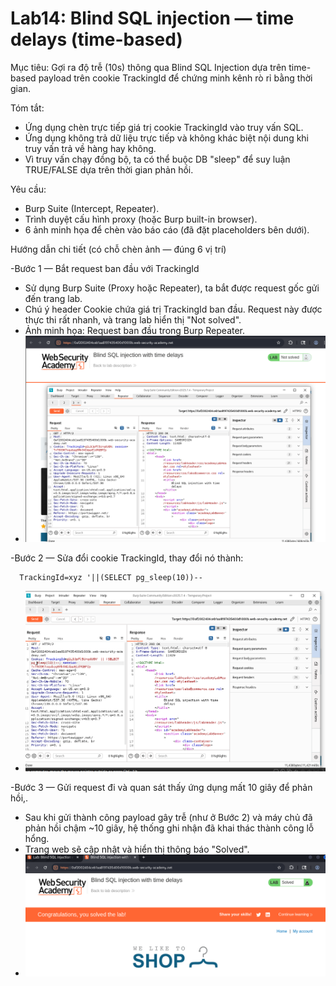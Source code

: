 # Lab14: Blind SQL injection — time delays (time-based)

Mục tiêu: Gợi ra độ trễ (10s) thông qua Blind SQL Injection dựa trên time-based payload trên cookie TrackingId để chứng minh kênh rò rỉ bằng thời gian.

Tóm tắt:

- Ứng dụng chèn trực tiếp giá trị cookie TrackingId vào truy vấn SQL.
- Ứng dụng không trả dữ liệu trực tiếp và không khác biệt nội dung khi truy vấn trả về hàng hay không.
- Vì truy vấn chạy đồng bộ, ta có thể buộc DB "sleep" để suy luận TRUE/FALSE dựa trên thời gian phản hồi.

Yêu cầu:

- Burp Suite (Intercept, Repeater).
- Trình duyệt cấu hình proxy (hoặc Burp built-in browser).
- 6 ảnh minh họa để chèn vào báo cáo (đã đặt placeholders bên dưới).

Hướng dẫn chi tiết (có chỗ chèn ảnh — đúng 6 vị trí)

-Bước 1 — Bắt request ban đầu với TrackingId

- Sử dụng Burp Suite (Proxy hoặc Repeater), ta bắt được request gốc gửi đến trang lab.
- Chú ý header Cookie chứa giá trị TrackingId ban đầu. Request này được thực thi rất nhanh, và trang lab hiển thị "Not solved".
- Ảnh minh họa: Request ban đầu trong Burp Repeater.
- ![A screenshot of a computer](./image/Picture1.png)

-Bước 2 — Sửa đổi cookie TrackingId, thay đổi nó thành:

```
  TrackingId=xyz '||(SELECT pg_sleep(10))--
```

- ![A screenshot of a computer](./image/Picture2.png)

-Bước 3 — Gửi request đi và quan sát thấy ứng dụng mất 10 giây để phản hồi,.

- Sau khi gửi thành công payload gây trễ (như ở Bước 2) và máy chủ đã phản hồi chậm ~10 giây, hệ thống ghi nhận đã khai thác thành công lỗ hổng.
- Trang web sẽ cập nhật và hiển thị thông báo "Solved".
- ![A screenshot of a computer](./image/Picture3.png)
